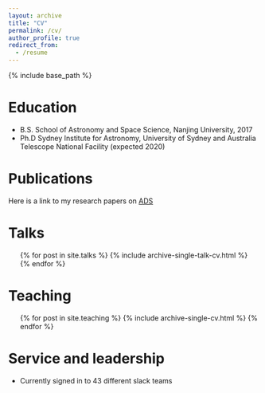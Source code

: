 ```yaml
---
layout: archive
title: "CV"
permalink: /cv/
author_profile: true
redirect_from:
  - /resume
---
```


{% include base_path %}

Education
======
* B.S. School of Astronomy and Space Science, Nanjing University, 2017
* Ph.D Sydney Institute for Astronomy, University of Sydney and Australia Telescope National Facility (expected 2020)




Publications
======
Here is a link to my research papers on <a href="https://ui.adsabs.harvard.edu/public-libraries/4SDNTwFjT2SpYnTwWRyBog">ADS</a>

Talks
======
  <ul>{% for post in site.talks %}
    {% include archive-single-talk-cv.html %}
  {% endfor %}</ul>

Teaching
======
  <ul>{% for post in site.teaching %}
    {% include archive-single-cv.html %}
  {% endfor %}</ul>

Service and leadership
======
* Currently signed in to 43 different slack teams
